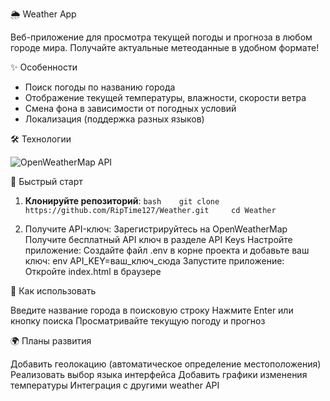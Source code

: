 
🌦️ Weather App

Веб-приложение для просмотра текущей погоды и прогноза в любом городе мира. Получайте актуальные метеоданные в удобном формате!

✨ Особенности

- Поиск погоды по названию города
- Отображение текущей температуры, влажности, скорости ветра
- Смена фона в зависимости от погодных условий
- Локализация (поддержка разных языков)

🛠️ Технологии

![OpenWeatherMap API](https://img.shields.io/badge/-OpenWeatherMap_API-7CB9E8?logo=openweathermap)

🚀 Быстрый старт

1. **Клонируйте репозиторий**:
``` bash    git clone https://github.com/RipTime127/Weather.git     cd Weather ```

2. Получите API-ключ:
Зарегистрируйтесь на OpenWeatherMap
Получите бесплатный API ключ в разделе API Keys
Настройте приложение:
Создайте файл .env в корне проекта и добавьте ваш ключ:
env
API_KEY=ваш_ключ_сюда
Запустите приложение:
Откройте index.html в браузере

📖 Как использовать

Введите название города в поисковую строку
Нажмите Enter или кнопку поиска
Просматривайте текущую погоду и прогноз

🌍 Планы развития

Добавить геолокацию (автоматическое определение местоположения)
Реализовать выбор языка интерфейса
Добавить графики изменения температуры
Интеграция с другими weather API

